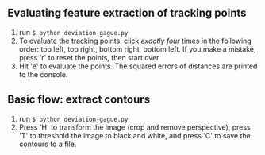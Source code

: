 ## Evaluating feature extraction of tracking points
1. run `$ python deviation-gague.py`
2. To evaluate the tracking points: click *exactly four* times in the following order:
   top left, top right, bottom right, bottom left. If you make a mistake, press 'r' to
   reset the points, then start over
3. Hit 'e' to evaluate the points. The squared errors of distances are printed
   to the console.

## Basic flow: extract contours
1. run `$ python deviation-gague.py`
2. Press 'H' to transform the image (crop and remove perspective), press 'T' to
   threshold the image to black and white, and press 'C' to save the contours
   to a file.
